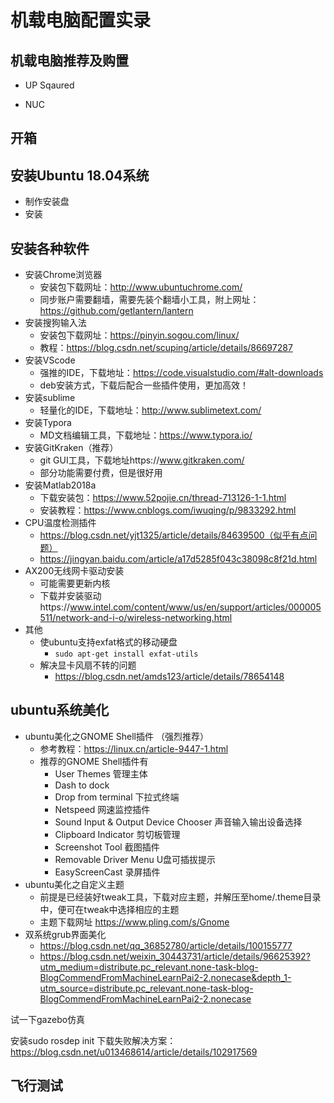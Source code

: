 # 机载电脑配置实录

## 机载电脑推荐及购置

- UP Sqaured

- NUC



## 开箱



## 安装Ubuntu 18.04系统

- 制作安装盘
- 安装

## 安装各种软件

- 安装Chrome浏览器
  - 安装包下载网址：http://www.ubuntuchrome.com/
  - 同步账户需要翻墙，需要先装个翻墙小工具，附上网址：https://github.com/getlantern/lantern
- 安装搜狗输入法
  - 安装包下载网址：https://pinyin.sogou.com/linux/
  - 教程：https://blog.csdn.net/scuping/article/details/86697287
- 安装VScode
  - 强推的IDE，下载地址：https://code.visualstudio.com/#alt-downloads
  - deb安装方式，下载后配合一些插件使用，更加高效！
- 安装sublime
  - 轻量化的IDE，下载地址：http://www.sublimetext.com/
- 安装Typora
  - MD文档编辑工具，下载地址：https://www.typora.io/
- 安装GitKraken（推荐）
  - git GUI工具，下载地址https://www.gitkraken.com/
  - 部分功能需要付费，但是很好用
- 安装Matlab2018a
  - 下载安装包：https://www.52pojie.cn/thread-713126-1-1.html
  - 安装教程：https://www.cnblogs.com/iwuqing/p/9833292.html
- CPU温度检测插件
  - https://blog.csdn.net/yjt1325/article/details/84639500（似乎有点问题）
  - https://jingyan.baidu.com/article/a17d5285f043c38098c8f21d.html
- AX200无线网卡驱动安装
  - 可能需要更新内核
  - 下载并安装驱动https://www.intel.com/content/www/us/en/support/articles/000005511/network-and-i-o/wireless-networking.html
- 其他
  - 使ubuntu支持exfat格式的移动硬盘
    - `sudo apt-get install exfat-utils`
  - 解决显卡风扇不转的问题
    - https://blog.csdn.net/amds123/article/details/78654148

## ubuntu系统美化

- ubuntu美化之GNOME Shell插件 （强烈推荐）
  - 参考教程：https://linux.cn/article-9447-1.html
  - 推荐的GNOME Shell插件有
    - User Themes 管理主体
    - Dash to dock 
    - Drop from terminal 下拉式终端
    - Netspeed 网速监控插件
    - Sound Input & Output Device Chooser 声音输入输出设备选择
    - Clipboard Indicator 剪切板管理
    - Screenshot Tool 截图插件
    - Removable Driver Menu U盘可插拔提示
    - EasyScreenCast 录屏插件
- ubuntu美化之自定义主题
  - 前提是已经装好tweak工具，下载对应主题，并解压至home/.theme目录中，便可在tweak中选择相应的主题
  - 主题下载网址 https://www.pling.com/s/Gnome
- 双系统grub界面美化
  - https://blog.csdn.net/qq_36852780/article/details/100155777
  - https://blog.csdn.net/weixin_30443731/article/details/96625392?utm_medium=distribute.pc_relevant.none-task-blog-BlogCommendFromMachineLearnPai2-2.nonecase&depth_1-utm_source=distribute.pc_relevant.none-task-blog-BlogCommendFromMachineLearnPai2-2.nonecase





试一下gazebo仿真

安装sudo rosdep init 下载失败解决方案：https://blog.csdn.net/u013468614/article/details/102917569



## 飞行测试

